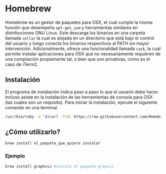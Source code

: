 # Homebrew
Homebrew es un gestor de paquetes para OSX, el cual cumple la misma función que desempeña `apt-get`, `yum` y herramientas similares en distribuciones GNU Linux. Este descarga los binarios en una carpeta llamada `cellar` la cual es alojada en un directorio que está bajo el control del usuario y luego conecta los binarios respectivos al PATH sin mayor intervención. Adicionalmente, ofrece una funcionalidad llamada `cask`, la cual permite instalar aplicaciones para OSX que no necesariamente requieren de una compilación propiamente tal, o bien que son privativas, como es el caso de iTerm2.

## Instalación
El programa de instalación indica paso a paso lo que el usuario debe hacer. Incluso asiste en la instalación de las herramientas de consola para OSX (las cuales son un requisito). Para iniciar la instalación, ejecute el siguiente comando en una terminal.

```bash
/usr/bin/ruby -e "$(curl -fsSL https://raw.githubusercontent.com/Homebrew/install/master/install)"
```

## ¿Cómo utilizarlo?
```bash
brew install el_paquete_que_quiero instalar
```

### Ejemplo
```bash
brew install graphviz #instala el paquete grapviz
```